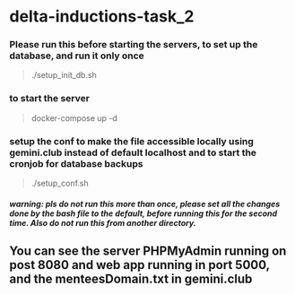 # delta-inductions-task_2

### Please run this before starting the servers, to set up the database, and run it only once
> ./setup_init_db.sh

### to start the server
> docker-compose up -d

### setup the conf to make the file accessible locally using gemini.club instead of default localhost and to start the cronjob for database backups
> ./setup_conf.sh
##### warning: pls do not run this more than once, please set all the changes done by the bash file to the default, before running this for the second time. Also do not run this from another directory.

## You can see the server PHPMyAdmin running on post 8080 and web app running in port 5000, and the menteesDomain.txt in gemini.club
